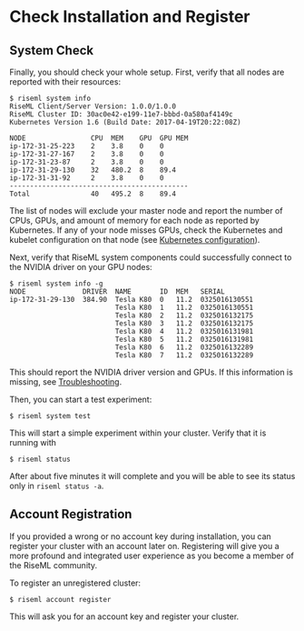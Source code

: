# Check Installation and Register

## System Check
Finally, you should check your whole setup.
First, verify that all nodes are reported with their resources:
```
$ riseml system info
RiseML Client/Server Version: 1.0.0/1.0.0
RiseML Cluster ID: 30ac0e42-e199-11e7-bbbd-0a580af4149c
Kubernetes Version 1.6 (Build Date: 2017-04-19T20:22:08Z)

NODE                CPU  MEM    GPU  GPU MEM
ip-172-31-25-223    2    3.8    0    0
ip-172-31-27-167    2    3.8    0    0
ip-172-31-23-87     2    3.8    0    0
ip-172-31-29-130    32   480.2  8    89.4
ip-172-31-31-92     2    3.8    0    0
--------------------------------------------
Total               40   495.2  8    89.4
```

The list of nodes will exclude your master node and report the number of CPUs, GPUs, and amount of memory for each node as reported by Kubernetes.
If any of your node misses GPUs, check the Kubernetes and kubelet configuration on that node (see [Kubernetes configuration](#kubernetes.md)).

Next, verify that RiseML system components could successfully connect to the NVIDIA driver on your GPU nodes:

```
$ riseml system info -g
NODE              DRIVER  NAME       ID  MEM   SERIAL
ip-172-31-29-130  384.90  Tesla K80  0   11.2  0325016130551
                          Tesla K80  1   11.2  0325016130551
                          Tesla K80  2   11.2  0325016132175
                          Tesla K80  3   11.2  0325016132175
                          Tesla K80  4   11.2  0325016131981
                          Tesla K80  5   11.2  0325016131981
                          Tesla K80  6   11.2  0325016132289
                          Tesla K80  7   11.2  0325016132289
```
This should report the NVIDIA driver version and GPUs.
If this information is missing, see [Troubleshooting](#troubleshooting.md).


Then, you can start a test experiment:
```
$ riseml system test
```
This will start a simple experiment within your cluster.
Verify that it is running with
```
$ riseml status
```
After about five minutes it will complete and you will be able to see its status only in `riseml status -a`.

## Account Registration

If you provided a wrong or no account key during installation, you can register your cluster with an account later on.
Registering will give you a more profound and integrated user experience as you become a member of the RiseML community.

To register an unregistered cluster:
```
$ riseml account register
```
This will ask you for an account key and register your cluster.